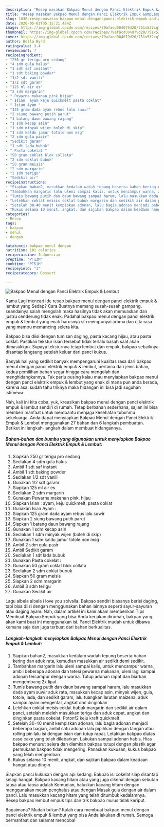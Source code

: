 ```yaml
---
description: "Resep masakan Bakpao Menul dengan Panci Elektrik Empuk &amp;amp; Lembut | Resep Membuat Bakpao Menul dengan Panci Elektrik Empuk &amp;amp; Lembut Yang Enak dan Simpel"
title: "Resep masakan Bakpao Menul dengan Panci Elektrik Empuk &amp;amp; Lembut | Resep Membuat Bakpao Menul dengan Panci Elektrik Empuk &amp;amp; Lembut Yang Enak dan Simpel"
slug: 1030-resep-masakan-bakpao-menul-dengan-panci-elektrik-empuk-and-amp-lembut-resep-membuat-bakpao-menul-dengan-panci-elektrik-empuk-and-amp-lembut-yang-enak-dan-simpel
date: 2020-05-03T05:15:21.484Z
image: https://img-global.cpcdn.com/recipes/79afacd004079d20/751x532cq70/bakpao-menul-dengan-panci-elektrik-empuk-lembut-foto-resep-utama.jpg
thumbnail: https://img-global.cpcdn.com/recipes/79afacd004079d20/751x532cq70/bakpao-menul-dengan-panci-elektrik-empuk-lembut-foto-resep-utama.jpg
cover: https://img-global.cpcdn.com/recipes/79afacd004079d20/751x532cq70/bakpao-menul-dengan-panci-elektrik-empuk-lembut-foto-resep-utama.jpg
author: Della Byrd
ratingvalue: 3.4
reviewcount: 7
recipeingredient:
- "250 gr terigu pro sedang"
- "4 sdm gula halus"
- "1 sdt saf instant"
- "1 sdt baking powder"
- "1/2 sdt vanili"
- "1/2 sdt garam"
- "125 ml air es"
- "2 sdm margarin"
- " Pewarna makanan pink hijau"
- " Isian  ayam keju quickmelt pasta coklat"
- " Isian Ayam "
- "125 gram dada ayam rebus lalu suwir"
- "2 siung bawang putih parut"
- "1 batang daun bawang rajang"
- "1 sdm kecap asin"
- "1 sdm minyak wijen boleh di skip"
- "1 sdm kaldu jamur totole non msg"
- "2 sdm gula pasir"
- "Sedikit garam"
- "1 sdt lada bubuk"
- " Pasta cokelat "
- "50 gram coklat blok collata"
- "2 sdm coklat bubuk"
- "50 gram meisis"
- "2 sdm margarin"
- "3 sdm terigu"
- "Sedikit air"
recipeinstructions:
- "Siapkan bahan2, masukkan kedalam wadah tepung beserta bahan kering dan aduk rata, kemudian masukkan air sedikit demi sedikit."
- "Tambahkan margarin lalu uleni sampai kalis, untuk mencampur warna, ambil beberapa adonan dan tetesi pewarna makanan, uleni lagi sampai adonan tercampur dengan warna. Tutup adonan rapat dan biarkan mengembang 2x lipat."
- "Tumis bawang putih dan daun bawang sampai harum, lalu masukkan dada ayam suwir aduk rata, masukkan kecap asin, minyak wijen, gula, totole, lada, dan sedikit garam, lalu tuangkan larutan maizena, aduk sampai ayam mengental, angkat dan dinginkan"
- "Lelehkan coklat meisis coklat bubuk margarin dan sedikit air dalam panci, setelah meleleh masukkan terigu dan aduk cepat, angkat dan dinginkan pasta cokelat. Potonf2 keju kraft quickmelt."
- "Setelah 30-40 menit kempiskan adonan, lalu bagia adonan menjadi beberapa bagian, ambil satu adonan lalu pipihkan dengan tangan atau rolling pin lalu isi dengan isian dan tutup rapat. Letakkan bakpao diatas case cake yang telah dilebarkan. Lakukan sampai adonan habis. Hias bakpao menurut selera dan diamkan bakpau tutupi dengan plastik agar permukaan bakpao tidak mengering. Panaskan kukusan, kukus bakpao yang telah mengemban"
- "Kukus selama 10 menit, angkat, dan sajikan bakpao dalam keadaan hangat atau dingin."
categories:
- Resep
tags:
- bakpao
- menul
- dengan

katakunci: bakpao menul dengan 
nutrition: 101 calories
recipecuisine: Indonesian
preptime: "PT12M"
cooktime: "PT51M"
recipeyield: "1"
recipecategory: Dessert

---
```



![Bakpao Menul dengan Panci Elektrik Empuk &amp; Lembut](https://img-global.cpcdn.com/recipes/79afacd004079d20/751x532cq70/bakpao-menul-dengan-panci-elektrik-empuk-lembut-foto-resep-utama.jpg)

Kamu Lagi mencari ide resep bakpao menul dengan panci elektrik empuk &amp; lembut yang Sedap? Cara Buatnya memang susah-susah gampang. seandainya salah mengolah maka hasilnya tidak akan memuaskan dan justru cenderung tidak enak. Padahal bakpao menul dengan panci elektrik empuk &amp; lembut yang enak harusnya sih mempunyai aroma dan cita rasa yang mampu memancing selera kita.

Bakpao bisa diisi dengan tumisan daging, pasta kacang hijau, atau pasta coklat. Pastikan tekstur isian tersebut tidak terlalu basah saat akan dimasukkan. Supaya teksturnya tetap lembut dan empuk, bakpao sebaiknya disantap langsung setelah keluar dari panci kukus.

Banyak hal yang sedikit banyak mempengaruhi kualitas rasa dari bakpao menul dengan panci elektrik empuk &amp; lembut, pertama dari jenis bahan, kedua pemilihan bahan segar hingga cara mengolah dan menghidangkannya. Tak perlu pusing kalau mau menyiapkan bakpao menul dengan panci elektrik empuk &amp; lembut yang enak di mana pun anda berada, karena asal sudah tahu triknya maka hidangan ini bisa jadi suguhan istimewa.


Nah, kali ini kita coba, yuk, kreasikan bakpao menul dengan panci elektrik empuk &amp; lembut sendiri di rumah. Tetap berbahan sederhana, sajian ini bisa memberi manfaat untuk membantu menjaga kesehatan tubuhmu sekeluarga. Anda dapat menyiapkan Bakpao Menul dengan Panci Elektrik Empuk &amp; Lembut menggunakan 27 bahan dan 6 langkah pembuatan. Berikut ini langkah-langkah dalam membuat hidangannya.

<!--inarticleads1-->

##### Bahan-bahan dan bumbu yang digunakan untuk menyiapkan Bakpao Menul dengan Panci Elektrik Empuk &amp; Lembut:

1. Siapkan 250 gr terigu pro sedang
1. Sediakan 4 sdm gula halus
1. Ambil 1 sdt saf instant
1. Ambil 1 sdt baking powder
1. Sediakan 1/2 sdt vanili
1. Gunakan 1/2 sdt garam
1. Siapkan 125 ml air es
1. Sediakan 2 sdm margarin
1. Gunakan  Pewarna makanan pink, hijau
1. Siapkan  Isian : ayam, keju quickmelt, pasta coklat
1. Gunakan  Isian Ayam :
1. Siapkan 125 gram dada ayam rebus lalu suwir
1. Siapkan 2 siung bawang putih parut
1. Siapkan 1 batang daun bawang rajang
1. Gunakan 1 sdm kecap asin
1. Sediakan 1 sdm minyak wijen (boleh di skip)
1. Gunakan 1 sdm kaldu jamur totole non msg
1. Ambil 2 sdm gula pasir
1. Ambil Sedikit garam
1. Sediakan 1 sdt lada bubuk
1. Gunakan  Pasta cokelat :
1. Gunakan 50 gram coklat blok collata
1. Sediakan 2 sdm coklat bubuk
1. Siapkan 50 gram meisis
1. Siapkan 2 sdm margarin
1. Ambil 3 sdm terigu
1. Gunakan Sedikit air


Lagu albela albela i love you solvalla. Bakpao sendiri biasanya berisi daging, tapi bisa diisi dengan menggunakan bahan lainnya seperti sayur-sayuran atau daging ayam. Nah, dalam artikel ini kami akam memberikan Tips Membuat Bakpao Empuk yang bisa Anda kerjakan dirumah, bakpao yang akan kami buat ini menggunakan isi. Panci Elektrik mudah untuk dibawa kemana saja dan juga terbuat dari bahan berkualitas. 

<!--inarticleads2-->

##### Langkah-langkah menyiapkan Bakpao Menul dengan Panci Elektrik Empuk &amp; Lembut:

1. Siapkan bahan2, masukkan kedalam wadah tepung beserta bahan kering dan aduk rata, kemudian masukkan air sedikit demi sedikit.
1. Tambahkan margarin lalu uleni sampai kalis, untuk mencampur warna, ambil beberapa adonan dan tetesi pewarna makanan, uleni lagi sampai adonan tercampur dengan warna. Tutup adonan rapat dan biarkan mengembang 2x lipat.
1. Tumis bawang putih dan daun bawang sampai harum, lalu masukkan dada ayam suwir aduk rata, masukkan kecap asin, minyak wijen, gula, totole, lada, dan sedikit garam, lalu tuangkan larutan maizena, aduk sampai ayam mengental, angkat dan dinginkan
1. Lelehkan coklat meisis coklat bubuk margarin dan sedikit air dalam panci, setelah meleleh masukkan terigu dan aduk cepat, angkat dan dinginkan pasta cokelat. Potonf2 keju kraft quickmelt.
1. Setelah 30-40 menit kempiskan adonan, lalu bagia adonan menjadi beberapa bagian, ambil satu adonan lalu pipihkan dengan tangan atau rolling pin lalu isi dengan isian dan tutup rapat. Letakkan bakpao diatas case cake yang telah dilebarkan. Lakukan sampai adonan habis. Hias bakpao menurut selera dan diamkan bakpau tutupi dengan plastik agar permukaan bakpao tidak mengering. Panaskan kukusan, kukus bakpao yang telah mengemban
1. Kukus selama 10 menit, angkat, dan sajikan bakpao dalam keadaan hangat atau dingin.


Siapkan panci kukusan dengan api sedang. Bakpao isi cokelat siap disantap selagi hangat. Bakpao kacang hitam atau yang juga dikenal dengan sebutan tausa atau taosa adalah Kemudian, haluskan kacang hitam dengan menggunakan mesin penghalus atau dengan Masak gula dengan air dalam panci. Lalu masukkan kacang hitam yang telah ditumbuk kedalamnya. Resep bakpao lembut empuk tips dan trik bakpao mulus tidak keriput. 

Bagaimana? Mudah bukan? Itulah cara membuat bakpao menul dengan panci elektrik empuk &amp; lembut yang bisa Anda lakukan di rumah. Semoga bermanfaat dan selamat mencoba!
